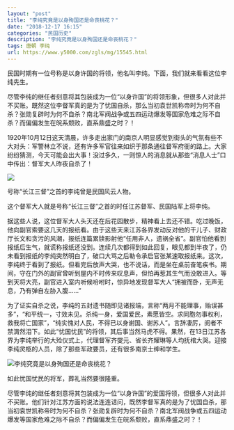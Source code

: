 ```yaml
---
layout: "post"
title: "李纯究竟是以身殉国还是命丧桃花？"
date: "2018-12-17 16:15"
categories: "民国历史"
description: "李纯究竟是以身殉国还是命丧桃花？"
tags: 唐朝 李纯
url: https://www.y5000.com/zgls/mg/15545.html
---
```






民国时期有一位号称是以身许国的将领，他名叫李纯。下面，我们就来看看这位李纯先生。

尽管李纯的继任者刻意将其包装成为一位“以身许国”的将领形象，但很多人对此并不买账。既然这位李督军真的是为了忧国自杀，那么当初袁世凯称帝时为何不自杀？张勋复辟时为何不自杀？南北军阀战争或五四运动爆发等国家危难之际不自杀？而偏偏发生在皖系颓败，直系鼎盛之时？！

1920年10月12日这天清晨，许多走出家门的南京人明显感觉到街头的气氛有些不大对头：军警林立不说，还有许多军官往来如织于那条通往督军府衙的路上。大家纷纷猜测，今天可能会出大事！没过多久，一则惊人的消息就从那些“消息人士”口中传出：督军大人昨夜自杀了！

![](https://img.y5000.com/uploads/allimg/170301/134P62613-0.jpg)

号称“长江三督”之首的李纯曾是民国风云人物。

这个督军大人就是号称“长江三督”之首的时任江苏督军、民国陆军上将李纯。

据这些人说，这位督军大人头天还在后花园散步，精神看上去还不错。吃过晚饭，他向副官索要这几天的报纸看。由于这些天来江苏各界发动反对他的干儿子、财政厅长文和贪污的风潮，报纸连篇累牍影射他“任用非人，遗祸全省”。副官怕他看到报纸后生气，就谎称报纸还没到。连续几次都得到如此回复，眼见都到半夜了，仍未看到报纸的李纯突然明白了，破口大骂之后勒令承启官张某速取报纸来。这次，李纯终于看到了报纸。但看完后放声大哭，也不说话，而是坐在桌前奋笔疾书。期间，守在门外的副官曾听到屋内不时传来叹息声，但怕再惹其生气而没敢进入。等到天将大亮，副官进入室内听候吩咐时，惊异地发现督军大人“拥被而卧，无声无息，乃有弹自左胁入腹……”

为了证实自杀之说，李纯的五封遗书随即见诸报端，言称“两月不能理事，贻误甚多”，“和平统一，寸效未见。杀纯一身，爱国爱民，素愿皆空。求同胞勿事权利，救我将亡国家”，“纯实愧对人民，不得已以身谢国、谢苏人”。言辞凄厉，阅者不禁潸然泪下。如此“忧国忧民”的将领，其后事当然马虎不得。果然，在13日江苏各界为李纯举行的大殓仪式上，代理督军齐燮元、省长齐耀琳等人均抚棺大哭。迎接李纯灵柩的人员，除了那些军政要员，还有很多南京士绅和学生。

![李纯究竟是以身殉国还是命丧桃花？](/uploads/allimg/170301/6-1F301134022631.JPG)

如此忧国忧民的将军，葬礼当然要很隆重。

尽管李纯的继任者刻意将其包装成为一位“以身许国”的爱国将领，但很多人对此并不买账。他们针对江苏方面的说法连连诘问，既然李督军真的是为了忧国自杀，那当初袁世凯称帝时为何不自杀？张勋复辟时为何不自杀？南北军阀战争或五四运动爆发等国家危难之际不自杀？而偏偏发生在皖系颓败，直系鼎盛之时？！
